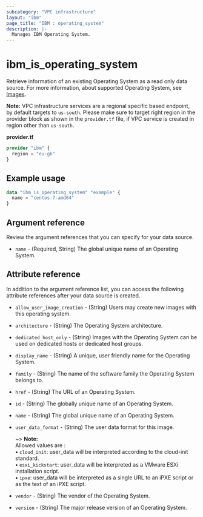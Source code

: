 ```yaml
---
subcategory: "VPC infrastructure"
layout: "ibm"
page_title: "IBM : operating_system"
description: |-
  Manages IBM Operating System.
---
```


# ibm_is_operating_system
Retrieve information of an existing Operating System as a read only data source. For more information, about supported Operating System, see [Images](https://cloud.ibm.com/docs/vpc?topic=vpc-about-images).

**Note:** 
VPC infrastructure services are a regional specific based endpoint, by default targets to `us-south`. Please make sure to target right region in the provider block as shown in the `provider.tf` file, if VPC service is created in region other than `us-south`.

**provider.tf**

```terraform
provider "ibm" {
  region = "eu-gb"
}
```

## Example usage

```terraform
data "ibm_is_operating_system" "example" {
  name = "centos-7-amd64"
}
```

## Argument reference
Review the argument references that you can specify for your data source. 

- `name` - (Required, String) The global unique name of an Operating System.

## Attribute reference
In addition to the argument reference list, you can access the following attribute references after your data source is created.

- `allow_user_image_creation` - (String) Users may create new images with this operating system.
- `architecture` - (String) The Operating System architecture.
- `dedicated_host_only` - (String) Images with the Operating System can be used on dedicated hosts or dedicated host groups.
- `display_name` - (String) A unique, user friendly name for the Operating System.
- `family` - (String) The name of the software family the Operating System belongs to.
- `href` - (String) The URL of an Operating System.
- `id` - (String) The globally unique name of an Operating System.
- `name` - (String) The global unique name of an Operating System.
- `user_data_format` - (String) The user data format for this image.
  
  ~> **Note:** </br> Allowed values are : </br>
  **&#x2022;** `cloud_init`: user_data will be interpreted according to the cloud-init standard.</br>
  **&#x2022;** `esxi_kickstart`: user_data will be interpreted as a VMware ESXi installation script.</br>
  **&#x2022;**  `ipxe`: user_data will be interpreted as a single URL to an iPXE script or as the text of an iPXE script.</br>
- `vendor` - (String) The vendor of the Operating System.
- `version` - (String) The major release version of an Operating System.
